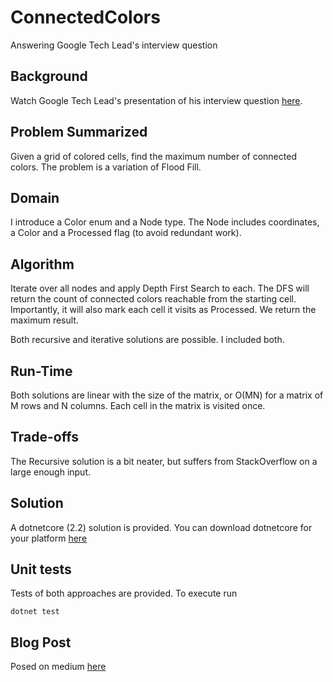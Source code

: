 # ConnectedColors
Answering Google Tech Lead's interview question

## Background
Watch Google Tech Lead's presentation of his interview question [here](https://youtu.be/IWvbPIYQPFM).

## Problem Summarized
Given a grid of colored cells, find the maximum number of connected colors. The problem is a variation of Flood Fill.

## Domain
I introduce a Color enum and a Node type. The Node includes coordinates, a Color and a Processed flag (to avoid redundant work).

## Algorithm
Iterate over all nodes and apply Depth First Search to each. The DFS will return the count of connected colors reachable from the starting cell. Importantly, it will also mark each cell it visits as Processed. We return the maximum result.

Both recursive and iterative solutions are possible. I included both.

## Run-Time
Both solutions are linear with the size of the matrix, or O(MN) for a matrix of M rows and N columns. Each cell in the matrix is visited once.

## Trade-offs
The Recursive solution is a bit neater, but suffers from StackOverflow on a large enough input.

## Solution
A dotnetcore (2.2) solution is provided. You can download dotnetcore for your platform [here](https://dotnet.microsoft.com/download)

## Unit tests
Tests of both approaches are provided. To execute run
```
dotnet test
```

## Blog Post
Posed on medium [here](https://medium.com/@ranjithzachariah/connectedcolors-6a84ad3d1e97)
